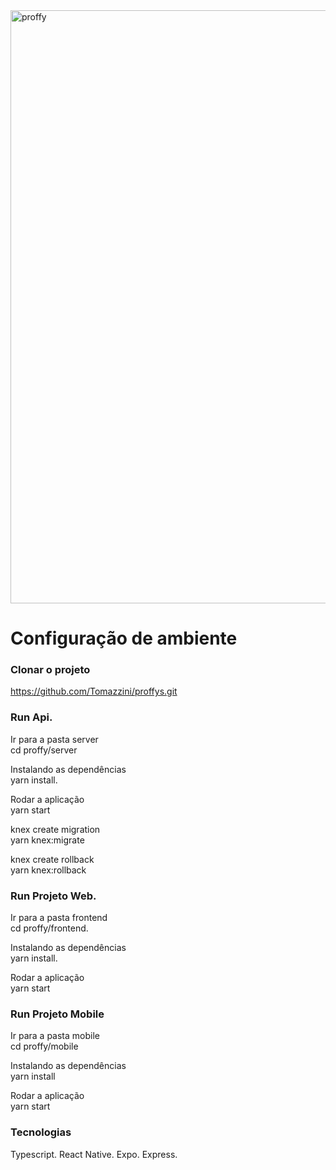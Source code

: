 <img width="949" alt="proffy" src="https://user-images.githubusercontent.com/39203014/93951890-eec52d80-fd1d-11ea-85a6-fbffcfb24f69.png">


# Configuração de ambiente

### Clonar o projeto
https://github.com/Tomazzini/proffys.git

### Run Api.
Ir para a pasta server<br>
cd proffy/server

Instalando as dependências<br>
yarn install.

Rodar a aplicação<br>
yarn start

knex create migration<br>
yarn knex:migrate

knex create rollback<br>
yarn knex:rollback

### Run Projeto Web.
Ir para a pasta frontend<br>
cd proffy/frontend.

Instalando as dependências<br>
yarn install.

Rodar a aplicação<br>
yarn start

### Run Projeto Mobile
Ir para a pasta mobile<br>
cd proffy/mobile

Instalando as dependências<br>
yarn install

Rodar a aplicação<br>
yarn start

### Tecnologias
Typescript.
React Native.
Expo.
Express.
